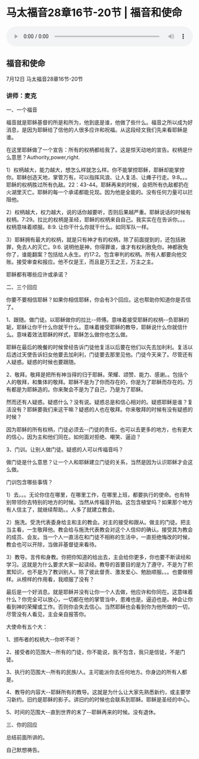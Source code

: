 # 马太福音28章16节-20节 | 福音和使命

<audio style="width: 100%;" preload="false" controls controlslist="nodownload"><source src="https://cdn.simai.ml/audio/mp3/2020/200712_002.mp3" type="audio/mpeg">Your browser does not support the audio element.</audio>

## 福音和使命
7月12日 
马太福音28章16节-20节
### 讲师：麦克

一、一个福音

福音就是耶稣基督的所是和所为，他到底是谁，他做了些什么。福音之所以成为好消息，是因为耶稣给了信他的人很多应许和祝福。从这段经文我们先来看耶稣是谁。

在这里耶稣做了一个宣告：所有的权柄都给我了。这是惊天动地的宣告。权柄是什么意思？Authority,power,right.

1）权柄越大，能力越大，想怎么样就怎么样。你不能掌控耶稣，耶稣却能掌控你。耶稣创造天地，掌管万有。可以指挥风浪、让人复活、让瘫子行走。9:8。。。耶稣的权柄胜过所有仇敌。22：43-44。耶稣再来的时候，会把所有仇敌都扔在火湖里灭亡。耶稣的每一个承诺都能兑现。因为他是全能的。没有任何力量可以拦阻他。

2）权柄越大，权力越大，说的话你越要听，否则后果越严重。耶稣说话的时候有权柄。7:29。拉比的权柄是圣经，耶稣的权柄来自自己。我实实在在告诉你。。。权柄意味着顺服。8:9. 让你干什么你就干什么。如同军队一样。

3）耶稣拥有最大的权柄，就是只有神才有的权柄，除了前面提到的，还包括赦罪，免去人的灭亡。9:6. 说明他是神，你得罪谁，谁才有权利赦免你。神都赦免你了，谁能翻案？包括给人永生。约17:2。包含审判的权柄。所有人都要向他交账。接受审查和报应。他不仅是王，而且是万王之王，万主之主。

耶稣都有哪些应许或承诺？

二、三个回应

你要不要相信耶稣？如果你相信耶稣，你会有3个回应。这也帮助你知道你是否信了。

1、跟随。做门徒。以耶稣做你的拉比--师傅。意味着接受耶稣的权柄--负耶稣的轭，耶稣让你干什么你就干什么。意味着接受耶稣的教导，耶稣说什么你就信什么。意味着效法耶稣的样式，耶稣怎么做你也怎么做。

耶稣在最后的晚餐的时候曾经告诉门徒他复活以后要在他们以先去加利利。复活以后透过天使告诉妇女他要去加利利，门徒要去那里见他。门徒今天来了。尽管还有人疑惑。疑惑的时候也要跟随。

2、敬拜。敬拜是把所有神当得的归于耶稣。荣耀、颂赞、能力、感谢。。包括个人的敬拜，和集体的敬拜。耶稣不是为了你而存在的，你是为了耶稣而存在的。万有都是为耶稣造的。你来聚会不是为了自己，乃是为了耶稣。

然而还有人疑惑。疑惑什么？没有说。疑惑总是和信心相对的。疑惑耶稣是谁？复活没有？耶稣要我们来这干嘛？疑惑的人也在敬拜。你来敬拜的时候有没有疑惑的时候？
 
 因为耶稣的所有权柄，门徒必须去--门徒的责任，也可以去更多的地方，也有更大的信心，因为主和他们同在。如何面对拒绝、嘲笑、逼迫？

3、门训。让别人做门徒。疑惑的人可以传福音吗？

做门徒是什么意思？让一个人和耶稣建立门徒的关系，当然是因为认识耶稣才会这么做。

门训包含哪些事情？

1）去。。。无论你住在哪里，在哪里工作，在哪里上班，都要执行的使命。也有特别带领你去特别的地方的时候。当然从传福音开始。这包含植堂吗？如果那个地方有人信主了，就继续帮助。。人多了就建立教会。

2）施洗。受洗代表委身给主和主的教会。对主的接受和跟从。做主的门徒。把主当主看，一生敬拜他。教会给与施洗代表教会对这个人信仰的确认。接受其为教会的成员、会友。当一个人一直活在和门徒不相称的生活中，一直拒绝悔改的时候，教会也可以开除，当做非基督徒来看待。

3）教导。言传和身教。你把你知道的给出去，主会给你更多，你也要不断读经和学习。这就是为什么要求大家一起读经。教导的首要目的是为了遵守，不是为了积累知识，也不是为了教训别人。除了彼此督责、激发爱心、勉励顺服。。。也要做榜样。从榜样的作用看，我顺服了没有？

最后是一个好消息。就是耶稣并没有让你一个人去做，他应许和你同在。这意味着什么？你完全可以放心，一切都在他的掌管当中，患难也是。逼迫也是。神会让你看到神的荣耀或工作。否则你会失去信心。当然耶稣也会看到你为他所做的一切，尽管没有人看见，主会亲自报答你。

大使命有五个大：

1、颁布者的权柄大--你听不听？

2、接受者的范围大--所有的门徒，你不能说，我不包含，我只是信徒，不是门徒。

3、执行的范围大--所有的民族/人。主可能派你去任何地方。你身边的所有人都是。

4、教导的内容大--耶稣所有的教导。这就是为什么让大家先熟悉新约，或主要学习新约。旧约是耶稣的影子。讲旧约的时候也会联系到耶稣。耶稣是圣经的中心。

5、时间的范围大--直到世界的末了--耶稣再来的时候。没有退休。

三、你的回应

总结前面所讲的。

自己默想祷告。


